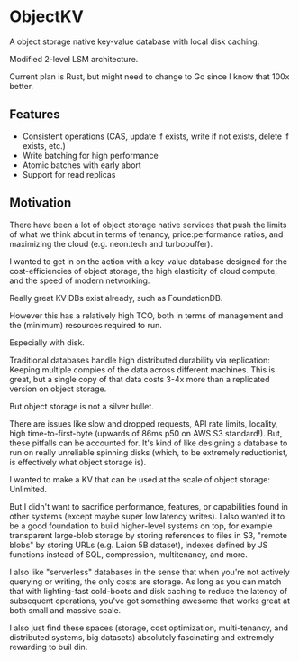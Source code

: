 # ObjectKV

A object storage native key-value database with local disk caching.

Modified 2-level LSM architecture.

Current plan is Rust, but might need to change to Go since I know that 100x better.

## Features

- Consistent operations (CAS, update if exists, write if not exists, delete if exists, etc.)
- Write batching for high performance
- Atomic batches with early abort
- Support for read replicas

## Motivation

There have been a lot of object storage native services that push the limits of what we think about in terms of tenancy, price:performance ratios, and maximizing the cloud (e.g. neon.tech and turbopuffer).

I wanted to get in on the action with a key-value database designed for the cost-efficiencies of object storage, the high elasticity of cloud compute, and the speed of modern networking.

Really great KV DBs exist already, such as FoundationDB.

However this has a relatively high TCO, both in terms of management and the (minimum) resources required to run.

Especially with disk.

Traditional databases handle high distributed durability via replication: Keeping multiple compies of the data across different machines. This is great, but a single copy of that data costs 3-4x more than a replicated version on object storage.

But object storage is not a silver bullet.

There are issues like slow and dropped requests, API rate limits, locality, high time-to-first-byte (upwards of 86ms p50 on AWS S3 standard!). But, these pitfalls can be accounted for. It's kind of like designing a database to run on really unreliable spinning disks (which, to be extremely reductionist, is effectively what object storage is).

I wanted to make a KV that can be used at the scale of object storage: Unlimited.

But I didn't want to sacrifice performance, features, or capabilities found in other systems (except maybe super low latency writes). I also wanted it to be a good foundation to build higher-level systems on top, for example transparent large-blob storage by storing references to files in S3, "remote blobs" by storing URLs (e.g. Laion 5B dataset), indexes defined by JS functions instead of SQL, compression, multitenancy, and more.

I also like "serverless" databases in the sense that when you're not actively querying or writing, the only costs are storage. As long as you can match that with lighting-fast cold-boots and disk caching to reduce the latency of subsequent operations, you've got something awesome that works great at both small and massive scale.

I also just find these spaces (storage, cost optimization, multi-tenancy, and distributed systems, big datasets) absolutely fascinating and extremely rewarding to buil din.
